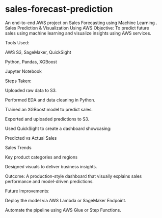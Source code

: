 # sales-forecast-prediction
  An end-to-end AWS project on Sales Forecasting using Machine Learning .
  Sales Prediction & Visualization Using AWS
Objective:
To predict future sales using machine learning and visualize insights using AWS services.

Tools Used:

AWS S3, SageMaker, QuickSight

Python, Pandas, XGBoost

Jupyter Notebook

Steps Taken:

Uploaded raw data to S3.

Performed EDA and data cleaning in Python.

Trained an XGBoost model to predict sales.

Exported and uploaded predictions to S3.

Used QuickSight to create a dashboard showcasing:

Predicted vs Actual Sales

Sales Trends

Key product categories and regions

Designed visuals to deliver business insights.

Outcome:
A production-style dashboard that visually explains sales performance and model-driven predictions.

Future Improvements:

Deploy the model via AWS Lambda or SageMaker Endpoint.

Automate the pipeline using AWS Glue or Step Functions.
